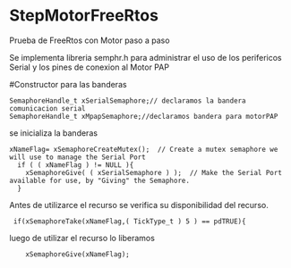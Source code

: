 # StepMotorFreeRtos
Prueba de FreeRtos con Motor paso a paso

Se implementa libreria semphr.h para administrar el uso de los perifericos Serial y los pines de conexion al Motor PAP

#Constructor para las banderas

```
SemaphoreHandle_t xSerialSemaphore;// declaramos la bandera comunicacion serial
SemaphoreHandle_t xMpapSemaphore;//declaramos bandera para motorPAP

```
se inicializa la banderas 


```
xNameFlag= xSemaphoreCreateMutex();  // Create a mutex semaphore we will use to manage the Serial Port
  if ( ( xNameFlag ) != NULL ){
    xSemaphoreGive( ( xSerialSemaphore ) );  // Make the Serial Port available for use, by "Giving" the Semaphore.
  }
```

Antes de utilizarce el recurso se verifica su disponibilidad del recurso.

```
 if(xSemaphoreTake(xNameFlag,( TickType_t ) 5 ) == pdTRUE){

```
luego de utilizar el recurso lo liberamos


```
	xSemaphoreGive(xNameFlag);
```